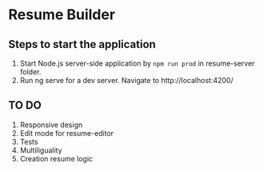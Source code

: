 # Resume Builder
## Steps to start the application
1. Start Node.js server-side application by `npm run prod` in resume-server folder.
2. Run ng serve for a dev server. Navigate to http://localhost:4200/

## TO DO
1. Responsive design
2. Edit mode for resume-editor
3. Tests
4. Multiliguality
5. Creation resume logic
